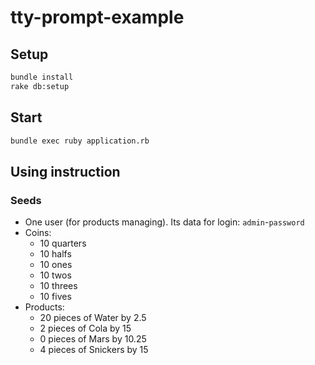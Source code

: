 # tty-prompt-example

## Setup

```sh
bundle install
rake db:setup
```

## Start

```sh
bundle exec ruby application.rb
```

## Using instruction

### Seeds

- One user (for products managing). Its data for login: `admin`-`password`
- Coins:
  - 10 quarters
  - 10 halfs
  - 10 ones
  - 10 twos
  - 10 threes
  - 10 fives
- Products:
  - 20 pieces of Water by 2.5
  - 2 pieces of Cola by 15
  - 0 pieces of Mars by 10.25
  - 4 pieces of Snickers by 15
